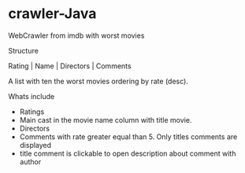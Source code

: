 # crawler-Java

WebCrawler from imdb with worst movies



Structure

Rating | Name | Directors | Comments 



A  list with ten the worst movies ordering by rate (desc).

Whats include
- Ratings
- Main cast in the movie name column with title movie.
- Directors
- Comments with rate greater equal than 5. Only titles comments are displayed
- title comment is clickable to open description about comment with author

